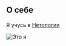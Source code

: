 ## О себе 

Я учусь в [Нетологии](https://netology.ru/)

![Это я](https://clickhole.com/wp-content/uploads/2018/02/dnmtn4ksijwyep0xmljk.jpg)



